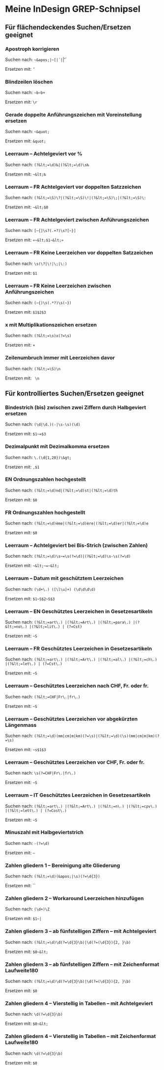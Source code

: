 # Meine InDesign GREP-Schnipsel

## Für flächendeckendes Suchen/Ersetzen geeignet

### Apostroph korrigieren

Suchen nach: `~&apos;|~[|´|`|‘`

Ersetzen mit: `’`

### Blindzeilen löschen

Suchen nach: `~b~b+`

Ersetzen mit: `\r`

### Gerade doppelte Anführungszeichen mit Voreinstellung ersetzen

Suchen nach: `~&quot;`

Ersetzen mit: `&quot;`

### Leerraum – Achtelgeviert vor %

Suchen nach: `(?&lt;=\d)‰|(?&lt;=\d)\s‰`

Ersetzen mit: `~&lt;‰`

### Leerraum – FR Achtelgeviert vor doppelten Satzzeichen

Suchen nach: `(?&lt;=\S)\?|(?&lt;=\S)\!|(?&lt;=\S)\;|(?&lt;=\S)\:`

Ersetzen mit: `~&lt;$0`

### Leerraum – FR Achtelgeviert zwischen Anführungszeichen

Suchen nach: `[~{]\s?(.+?)\s?[~}]`

Ersetzen mit: `«~&lt;$1~&lt;»`

### Leerraum – FR Keine Leerzeichen vor doppelten Satzzeichen

Suchen nach: `\s(\?|\!|\;|\:)`

Ersetzen mit: `$1`

### Leerraum – FR Keine Leerzeichen zwischen Anführungszeichen

Suchen nach: `(~{)\s(.*?)\s(~})`

Ersetzen mit: `$1$2$3`

### x mit Multiplikationszeichen ersetzen

Suchen nach: `(?&lt;=\s)x(?=\s)`

Ersetzen mit: `×`

### Zeilenumbruch immer mit Leerzeichen davor

Suchen nach: `(?&lt;=\S)\n`

Ersetzen mit: ` \n`

## Für kontrolliertes Suchen/Ersetzen geeignet

### Bindestrich (bis) zwischen zwei Ziffern durch Halbgeviert ersetzen

Suchen nach: `(\d|\d.)(-|\s-\s)(\d)`

Ersetzen mit: `$1~=$3`

### Dezimalpunkt mit Dezimalkomma ersetzen

Suchen nach: `\.(\d{1,20})\&gt;`

Ersetzen mit: `,$1`

### EN Ordnungszahlen hochgestellt

Suchen nach: `(?&lt;=\d)nd|(?&lt;=\d)st|(?&lt;=\d)th`

Ersetzen mit: `$0`

### FR Ordnungszahlen hochgestellt

Suchen nach: `(?&lt;=\d)ème|(?&lt;=\d)ère|(?&lt;=\d)er|(?&lt;=\d)e`

Ersetzen mit: `$0`

### Leerraum – Achtelgeviert bei Bis-Strich (zwischen Zahlen)

Suchen nach: `(?&lt;=\d)\s~=\s(?=\d)|(?&lt;=\d)\s-\s(?=\d)`

Ersetzen mit: `~&lt;~=~&lt;`

### Leerraum – Datum mit geschütztem Leerzeichen

Suchen nach: `(\d+\.) ([\l\u]+) (\d\d\d\d)`

Ersetzen mit: `$1~S$2~S$3`

### Leerraum – EN Geschütztes Leerzeichen in Gesetzesartikeln

Suchen nach: `(?&lt;=art\.) |(?&lt;=Art\.) |(?&lt;=para\.) |(?&lt;=no\.) |(?&lt;=lit\.) | (?=Cst)`

Ersetzen mit: `~S`

### Leerraum – FR Geschütztes Leerzeichen in Gesetzesartikeln

Suchen nach: `(?&lt;=art\.) |(?&lt;=Art\.) |(?&lt;=al\.) |(?&lt;=ch\.) |(?&lt;=let\.) | (?=Cst\.)`

Ersetzen mit: `~S`

### Leerraum – Geschütztes Leerzeichen nach CHF, Fr. oder fr.

Suchen nach: `(?&lt;=CHF|Fr\.|fr\.) `

Ersetzen mit: `~S`

### Leerraum – Geschütztes Leerzeichen vor abgekürzten Längenmass

Suchen nach: `(?&lt;=\d)(mm|cm|m|km)(?=\s)|(?&lt;=\d)(\s)(mm|cm|m|km)(?=\s)`

Ersetzen mit: `~s$1$3`

### Leerraum – Geschütztes Leerzeichen vor CHF, Fr. oder fr.

Suchen nach: `\s(?=CHF|Fr\.|fr\.)`

Ersetzen mit: `~S`

### Leerraum – IT Geschütztes Leerzeichen in Gesetzesartikeln

Suchen nach: `(?&lt;=art\.) |(?&lt;=Art\.) |(?&lt;=n\.) |(?&lt;=cpv\.) |(?&lt;=lett\.) | (?=Cost\.)`

Ersetzen mit: `~S`

### Minuszahl mit Halbgeviertstrich

Suchen nach: `-(?=\d)`

Ersetzen mit: `–`

### Zahlen gliedern 1 – Bereinigung alte Gliederung

Suchen nach: `(?&lt;=\d)(&apos;|\s)(?=\d{3})`

Ersetzen mit: ``

### Zahlen gliedern 2 – Workaround Leerzeichen hinzufügen

Suchen nach: `(\d+)\Z`

Ersetzen mit: `$1~|`

### Zahlen gliedern 3 – ab fünfstelligen Ziffern – mit Achtelgeviert

Suchen nach: `(?&lt;=\d)\d(?=\d{3}\b)|\d(?=(\d{3}){2, }\b)`

Ersetzen mit: `$0~&lt;`

### Zahlen gliedern 3 – ab fünfstelligen Ziffern – mit Zeichenformat Laufweite180

Suchen nach: `(?&lt;=\d)\d(?=\d{3}\b)|\d(?=(\d{3}){2, }\b)`

Ersetzen mit: `$0`

### Zahlen gliedern 4 – Vierstellig in Tabellen – mit Achtelgeviert

Suchen nach: `\d(?=\d{3}\b)`

Ersetzen mit: `$0~&lt;`

### Zahlen gliedern 4 – Vierstellig in Tabellen – mit Zeichenformat Laufweite180

Suchen nach: `\d(?=\d{3}\b)`

Ersetzen mit: `$0`